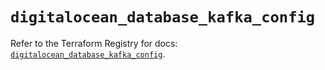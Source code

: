 # `digitalocean_database_kafka_config`

Refer to the Terraform Registry for docs: [`digitalocean_database_kafka_config`](https://registry.terraform.io/providers/digitalocean/digitalocean/2.51.0/docs/resources/database_kafka_config).
